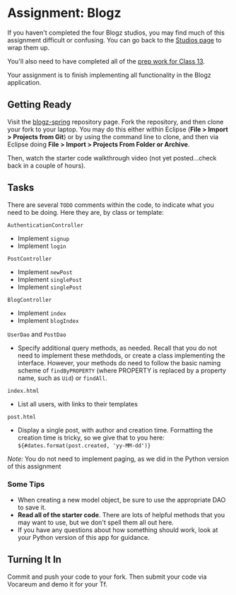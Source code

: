 # Assignment: Blogz

If you haven't completed the four Blogz studios, you may find much of this assignment difficult or confusing. You can go back to the [Studios page][studios] to wrap them up.

You'll also need to have completed all of the [prep work for Class 13][class13-prep].

Your assignment is to finish implementing all functionality in the Blogz application.

## Getting Ready

Visit the [blogz-spring](https://github.com/LaunchCodeEducation/blogz-spring) repository page. Fork the repository, and then clone your fork to your laptop. You may do this either within Eclipse (**File > Import > Projects from Git**) or by using the command line to clone, and then via Eclipse doing **File > Import > Projects From Folder or Archive**.

Then, watch the starter code walkthrough video (not yet posted...check back in a couple of hours).

## Tasks

There are several `TODO` comments within the code, to indicate what you need to be doing. Here they are, by class or template:

`AuthenticationController`
- Implement `signup`
- Implement `login`

`PostController`
- Implement `newPost`
- Implement `singlePost`
- Implement `singlePost`

`BlogController`
- Implement `index`
- Implement `blogIndex`

`UserDao` and `PostDao`
- Specify additional query methods, as needed. Recall that you do not need to implement these methdods, or create a class implementing the interface. However, your methods do need to follow the basic naming scheme of `findByPROPERTY` (where PROPERTY is replaced by a property name, such as `Uid`) or `findAll`.

`index.html`
- List all users, with links to their templates

`post.html`
- Display a single post, with author and creation time. Formatting the creation time is tricky, so we give that to you here: `${#dates.format(post.created, 'yy-MM-dd')}`

*Note:* You do not need to implement paging, as we did in the Python version of this assignment

### Some Tips
- When creating a new model object, be sure to use the appropriate DAO to save it.
- **Read all of the starter code**. There are lots of helpful methods that you may want to use, but we don't spell them all out here.
- If you have any questions about how something should work, look at your Python version of this app for guidance.

## Turning It In

Commit and push your code to your fork. Then submit your code via Vocareum and demo it for your Tf.

[cheat-sheet]: https://github.com/LaunchCodeEducation/thymeleaf-cheat-sheet
[studios]: ../../studios
[class13-prep]: ../../../schedule/class13-prep
[app-props]: https://gist.github.com/chrisbay/b95fe8bbe93986383728f0405101eaf1
